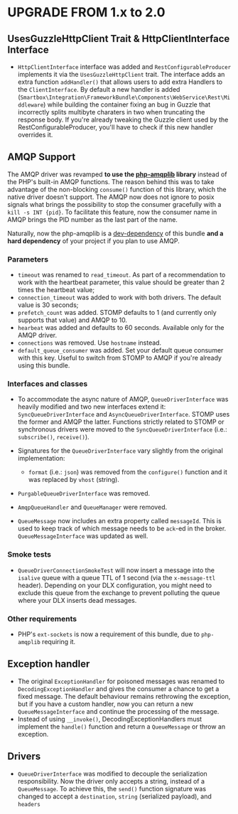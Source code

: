 # UPGRADE FROM 1.x to 2.0

## UsesGuzzleHttpClient Trait & HttpClientInterface Interface

* `HttpClientInterface` interface was added and `RestConfigurableProducer` implements it via the `UsesGuzzleHttpClient` trait. The interface adds an extra function `addHandler()` that allows users to add extra Handlers to the `ClientInterface`. By default a new handler is added (`Smartbox\Integration\FrameworkBundle\Components\WebService\Rest\Middleware`) while building the container fixing an bug in Guzzle that incorrectly splits multibyte charaters in two when truncating the response body. If you're already tweaking the Guzzle client used by the RestConfigurableProducer, you'll have to check if this new handler overrides it.


## AMQP Support

The AMQP driver was revamped **to use the [php-amqplib](https://github.com/php-amqplib/php-amqplib) library** instead of the PHP's built-in AMQP functions. The reason behind this was to take advantage of the non-blocking `consume()` function of this library, which the native driver doesn't support. The AMQP now does not ignore to posix signals what brings the possibility to stop the consumer gracefully with a `kill -s INT {pid}`. To facilitate this feature, now the consumer name in AMQP brings the PID number as the last part of the name.

Naturally, now the php-amqplib is a [dev-dependency](https://getcomposer.org/doc/04-schema.md#require-dev) of this bundle **and a hard dependency** of your project if you plan to use AMQP.

### Parameters

* `timeout` was renamed to `read_timeout`. As part of a recommendation to work with the heartbeat parameter, this value should be greater than 2 times the heartbeat value;
* `connection_timeout` was added to work with both drivers. The default value is 30 seconds;   
* `prefetch_count` was added. STOMP defaults to 1 (and currently only supports that value) and AMQP to 10.
* `hearbeat` was added and defaults to 60 seconds. Available only for the AMQP driver.
* `connections` was removed. Use `hostname` instead.
* `default_queue_consumer` was added. Set your default queue consumer with this key. Useful to switch from STOMP to AMQP if you're already using this bundle.

### Interfaces and classes

* To accommodate the async nature of AMQP, `QueueDriverInterface` was heavily modified and two new interfaces extend it: `SyncQueueDriverInterface` and `AsyncQueueDriverInterface`. STOMP uses the former and AMQP the latter. Functions strictly related to STOMP or synchronous drivers were moved to the `SyncQueueDriverInterface` (i.e.: `subscribe()`, `receive()`). 
 
* Signatures for the `QueueDriverInterface` vary slightly from the original implementation:
    * `format` (i.e.: `json`) was removed from the `configure()` function and it was replaced by `vhost` (string).

* `PurgableQueueDriverInterface` was removed.
* `AmqpQueueHandler` and `QueueManager` were removed.
* `QueueMessage` now includes an extra property called `messageId`. This is used to keep track of which message needs to be `ack`-ed in the broker. `QueueMessageInterface` was updated as well.

### Smoke tests

* `QueueDriverConnectionSmokeTest` will now insert a message into the `isalive` queue with a queue TTL of 1 second (via the `x-message-ttl` header). Depending on your DLX configuration, you might need to exclude this queue from the exchange to prevent polluting the queue where your DLX inserts dead messages.

### Other requirements

* PHP's `ext-sockets` is now a requirement of this bundle, due to `php-amqplib` requiring it.

## Exception handler

* The original `ExceptionHandler` for poisoned messages was renamed to `DecodingExceptionHandler` and gives the consumer a chance to get a fixed message. The default behaviour remains rethrowing the exception, but if you have a custom handler, now you can return a new `QueueMessageInterface` and continue the processing of the message.
* Instead of using `__invoke()`, DecodingExceptionHandlers must implement the `handle()` function and return a `QueueMessage` or throw an exception. 

## Drivers

* `QueueDriverInterface` was modified to decouple the serialization responsibility. Now the driver only accepts a string, instead of a `QueueMessage`. To achieve this, the `send()` function signature was changed to accept a `destination`, `string` (serialized payload), and `headers` 
